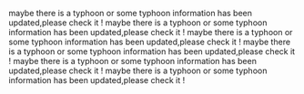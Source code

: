 maybe there is a typhoon or some typhoon information has been updated,please check it !
maybe there is a typhoon or some typhoon information has been updated,please check it !
maybe there is a typhoon or some typhoon information has been updated,please check it !
maybe there is a typhoon or some typhoon information has been updated,please check it !
maybe there is a typhoon or some typhoon information has been updated,please check it !
maybe there is a typhoon or some typhoon information has been updated,please check it !
